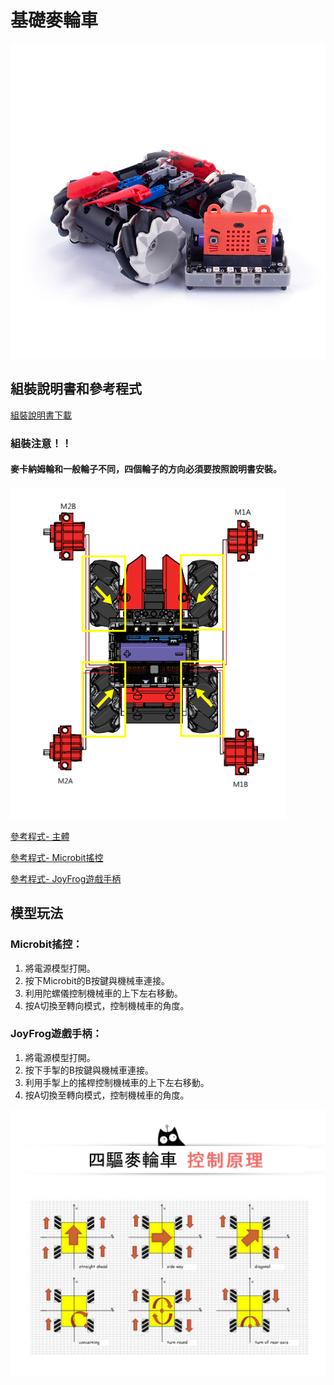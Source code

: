 # 基礎麥輪車

![](./images/1.jpg)

## 組裝說明書和參考程式

[組裝說明書下載](https://bit.ly/MRMacanumWheelBuildingInstruction)

### 組裝注意！！

#### 麥卡納姆輪和一般輪子不同，四個輪子的方向必須要按照說明書安裝。

![](./images/6.png)

[參考程式- 主體](https://makecode.microbit.org/_ed6Mh7F81Hvg)

[參考程式- Microbit搖控](https://makecode.microbit.org/_D3k7FL38TPC3)

[參考程式- JoyFrog遊戲手柄](https://makecode.microbit.org/_Kv1Pe6VseDFJ)

## 模型玩法

### Microbit搖控：

1. 將電源模型打開。
2. 按下Microbit的B按鍵與機械車連接。
3. 利用陀螺儀控制機械車的上下左右移動。
4. 按A切換至轉向模式，控制機械車的角度。

### JoyFrog遊戲手柄：

1. 將電源模型打開。
2. 按下手掣的B按鍵與機械車連接。
3. 利用手掣上的搖桿控制機械車的上下左右移動。
4. 按A切換至轉向模式，控制機械車的角度。

![](./images/8.png)